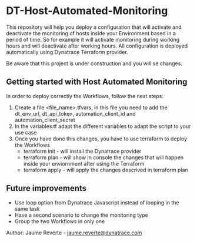 # DT-Host-Automated-Monitoring

This repository will help you deploy a configuration that will activate and deactivate the monitoring of hosts inside your Environment based in a period of time. So for example it will activate monitoring during working hours and will deactivate after working hours. All configuration is deployed automatically using Dynatrace Terraform provider.

Be aware that this project is under construction and you will se changes.

## Getting started with Host Automated Monitoring

In order to deploy correctly the Workflows, follow the next steps:

1. Create a file <file_name>.tfvars, in this file you need to add the dt_env_url, dt_api_token, automation_client_id and automation_client_secret
2. In the variables.tf adapt the different variables to adapt the script to your use case
3. Once you have done this changes, you have to use terraform to deploy the Workflows
   - terraform init - will install the Dynatrace provider
   - terraform plan - will show in console the changes that will happen inside your enviornment after using the Terraform
   - terraform apply - will apply the changes descrived in terraform plan

## Future improvements

- Use loop option from Dynatrace Javascript instead of looping in the same task
- Have a second scenario to change the monitoring type
- Group the two Workflows in only one

Author: Jaume Reverte - jaume.reverte@dynatrace.com
